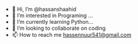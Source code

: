 - 👋 Hi, I’m @hassanshaahid
- 👀 I’m interested in Programing  ...
- 🌱 I’m currently learning Python...
- 💞️ I’m looking to collaborate on coding
- 📫 How to reach me hassennuur541@gmail.com

<!---
hassennuur541/hassennuur541 is a ✨ special ✨ repository because its `README.md` (this file) appears on your GitHub profile.
You can click the Preview link to take a look at your changes.
--->

